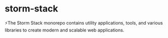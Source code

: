 # storm-stack
⚡The Storm Stack monorepo contains utility applications, tools, and various libraries to create modern and scalable web applications.
